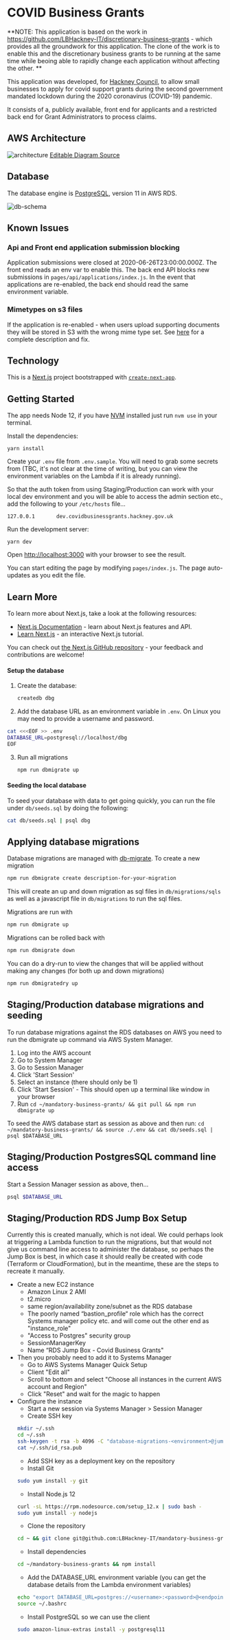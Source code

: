 # COVID Business Grants

**NOTE: This application is based on the work in https://github.com/LBHackney-IT/discretionary-business-grants - which provides all the groundwork for this application. The clone of the work is to enable this and the discretionary business grants to be running at the same time while beoing able to rapidly change each application without affecting the other. **

This application was developed, for [Hackney Council](https://hackney.gov.uk/), to allow small businesses to apply for covid support grants during the second government mandated lockdown during the 2020 coronavirus (COVID-19) pandemic.

It consists of a, publicly available, front end for applicants and a restricted back end for Grant Administrators to process claims.

## AWS Architecture

![architecture](dbg-aws.jpg)
[Editable Diagram Source](dbg-aws.drawio)

## Database

The database engine is [PostgreSQL](https://www.postgresql.org/), version 11 in AWS RDS.

![db-schema](dbg-schema.png)

## Known Issues

### Api and Front end application submission blocking

Application submissions were closed at 2020-06-26T23:00:00.000Z. The front end reads an env var to enable this. The back end API blocks new submissions in `pages/api/applications/index.js`. In the event that applications are re-enabled, the back end should read the same environment variable.

### Mimetypes on s3 files

If the application is re-enabled - when users upload supporting documents they will be stored in S3 with the wrong mime type set. See [here](https://github.com/LBHackney-IT/mandatory-business-grants/blob/master/docs/S3-METADATA.md) for a complete description and fix.

## Technology

This is a [Next.js](https://nextjs.org/) project bootstrapped with [`create-next-app`](https://github.com/zeit/next.js/tree/canary/packages/create-next-app).

## Getting Started

The app needs Node 12, if you have [NVM](https://github.com/nvm-sh/nvm) installed just run `nvm use` in your terminal.

Install the dependencies:

    yarn install

Create your `.env` file from `.env.sample`. You will need to grab some secrets from (TBC, it's not clear at the time of writing, but you can view the environment variables on the Lambda if it is already running).

So that the auth token from using Staging/Production can work with your local dev environment and you will be able to access the admin section etc., add the following to your `/etc/hosts` file...

    127.0.0.1       dev.covidbusinessgrants.hackney.gov.uk

Run the development server:

    yarn dev

Open [http://localhost:3000](http://localhost:3000) with your browser to see the result.

You can start editing the page by modifying `pages/index.js`. The page auto-updates as you edit the file.

## Learn More

To learn more about Next.js, take a look at the following resources:

- [Next.js Documentation](https://nextjs.org/docs) - learn about Next.js features and API.
- [Learn Next.js](https://nextjs.org/learn) - an interactive Next.js tutorial.

You can check out [the Next.js GitHub repository](https://github.com/zeit/next.js/) - your feedback and contributions are welcome!

#### Setup the database

1. Create the database:
   ```bash
   createdb dbg
   ```
2. Add the database URL as an environment variable in `.env`. On Linux you may need to provide a username and password.

```bash
cat <<<EOF >> .env
DATABASE_URL=postgresql://localhost/dbg
EOF
```

3. Run all migrations
   ```bash
   npm run dbmigrate up
   ```

#### Seeding the local database

To seed your database with data to get going quickly, you can run the file under `db/seeds.sql` by doing the following:

```bash
cat db/seeds.sql | psql dbg
```

## Applying database migrations

Database migrations are managed with [db-migrate](https://github.com/db-migrate/node-db-migrate). To create a new migration

```bash
npm run dbmigrate create description-for-your-migration
```

This will create an up and down migration as sql files in `db/migrations/sqls` as well as a javascript file in `db/migrations` to run the sql files.

Migrations are run with

```bash
npm run dbmigrate up
```

Migrations can be rolled back with

```bash
npm run dbmigrate down
```

You can do a dry-run to view the changes that will be applied without making any changes (for both up and down migrations)

```bash
npm run dbmigratedry up
```

## Staging/Production database migrations and seeding

To run database migrations against the RDS databases on AWS you need to run the dbmigrate up command via AWS System Manager.

1. Log into the AWS account
2. Go to System Manager
3. Go to Session Manager
4. Click 'Start Session'
5. Select an instance (there should only be 1)
6. Click 'Start Session' - This should open up a terminal like window in your browser
7. Run `cd ~/mandatory-business-grants/ && git pull && npm run dbmigrate up`

To seed the AWS database start as session as above and then run:
`cd ~/mandatory-business-grants/ && source ./.env && cat db/seeds.sql | psql $DATABASE_URL`

## Staging/Production PostgresSQL command line access

Start a Session Manager session as above, then...

```bash
psql $DATABASE_URL
```

## Staging/Production RDS Jump Box Setup

Currently this is created manually, which is not ideal. We could perhaps look at triggering a Lambda function to run the migrations, but that would not give us command line access to administer the database, so perhaps the Jump Box is best, in which case it should really be created with code (Terraform or CloudFormation), but in the meantime, these are the steps to recreate it manually.

- Create a new EC2 instance
  - Amazon Linux 2 AMI
  - t2.micro
  - same region/availability zone/subnet as the RDS database
  - The poorly named “bastion_profile“ role which has the correct Systems manager policy etc. and will come out the other end as "instance_role"
  - "Access to Postgres" security group
  - SessionManagerKey
  - Name “RDS Jump Box - Covid Business Grants"
- Then you probably need to add it to Systems Manager
  - Go to AWS Systems Manager Quick Setup
  - Client "Edit all"
  - Scroll to bottom and select "Choose all instances in the current AWS account and Region"
  - Click "Reset" and wait for the magic to happen
- Configure the instance
  - Start a new session via Systems Manager > Session Manager
  - Create SSH key
  ```bash
  mkdir ~/.ssh
  cd ~/.ssh
  ssh-keygen -t rsa -b 4096 -C "database-migrations-<environment>@jumpbox-<instance_id>"
  cat ~/.ssh/id_rsa.pub
  ```
  - Add SSH key as a deployment key on the repository
  - Install Git
  ```bash
  sudo yum install -y git
  ```
  - Install Node.js 12
  ```bash
  curl -sL https://rpm.nodesource.com/setup_12.x | sudo bash -
  sudo yum install -y nodejs
  ```
  - Clone the repository
  ```bash
  cd ~ && git clone git@github.com:LBHackney-IT/mandatory-business-grants.git
  ```
  - Install dependencies
  ```bash
  cd ~/mandatory-business-grants && npm install
  ```
  - Add the DATABASE_URL environment variable (you can get the database details from the Lambda environment variables)
  ```bash
  echo "export DATABASE_URL=postgres://<username>:<password>@<endpoint>:<port>/covidBusinessGrantsDb" >> ~/.bashrc
  source ~/.bashrc
  ```
  - Install PostgreSQL so we can use the client
  ```bash
  sudo amazon-linux-extras install -y postgresql11
  ```
